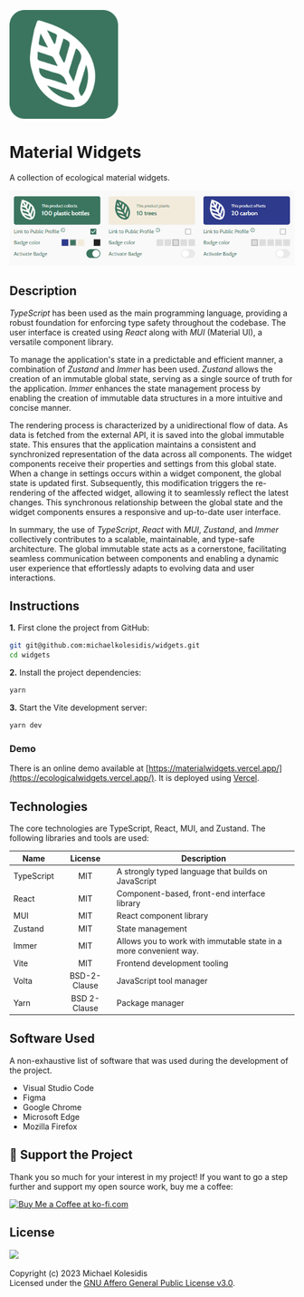 
![Leaf logo](./public/assets/icons/android-chrome-192x192.png)

# Material Widgets

A collection of ecological material widgets.

![Screenshot](./screenshots/screenshot.png)

## Description

_TypeScript_ has been used as the main programming language, providing a robust foundation for enforcing type safety throughout the codebase. The user interface is created using _React_ along with _MUI_ (Material UI), a versatile component library.

To manage the application's state in a predictable and efficient manner, a combination of _Zustand_ and _Immer_ has been used. _Zustand_ allows the creation of an immutable global state, serving as a single source of truth for the application. _Immer_ enhances the state management process by enabling the creation of immutable data structures in a more intuitive and concise manner.

The rendering process is characterized by a unidirectional flow of data. As data is fetched from the external API, it is saved into the global immutable state. This ensures that the application maintains a consistent and synchronized representation of the data across all components. The widget components receive their properties and settings from this global state. When a change in settings occurs within a widget component, the global state is updated first. Subsequently, this modification triggers the re-rendering of the affected widget, allowing it to seamlessly reflect the latest changes. This synchronous relationship between the global state and the widget components ensures a responsive and up-to-date user interface.

In summary, the use of _TypeScript_, _React_ with _MUI_, _Zustand_, and _Immer_ collectively contributes to a scalable, maintainable, and type-safe architecture. The global immutable state acts as a cornerstone, facilitating seamless communication between components and enabling a dynamic user experience that effortlessly adapts to evolving data and user interactions.

## Instructions

**1.** First clone the project from GitHub:

```bash
git git@github.com:michaelkolesidis/widgets.git
cd widgets
```

**2.** Install the project dependencies:

```bash
yarn
```

**3.** Start the Vite development server:

```bash
yarn dev
```

### Demo

There is an online demo available at [https://materialwidgets.vercel.app/](https://ecologicalwidgets.vercel.app/). It is deployed using [Vercel](https://vercel.com/).

## Technologies

The core technologies are TypeScript, React, MUI, and Zustand. The following libraries and tools are used:

| Name         | License          | Description                                                       |
| ------------ | :--------------: | ----------------------------------------------------------------- |
| TypeScript   |   MIT            | A strongly typed language that builds on JavaScript               |
| React        |   MIT            | Component-based, front-end interface library                      |
| MUI          |   MIT            | React component library                                           |
| Zustand      |   MIT            | State management                                                  |
| Immer        |   MIT            | Allows you to work with immutable state in a more convenient way. |
| Vite         |   MIT            | Frontend development tooling                                      |
| Volta        |   BSD-2-Clause   | JavaScript tool manager                                           |
| Yarn         |   BSD 2-Clause   |   Package manager                                                 |

## Software Used

A non-exhaustive list of software that was used during the development of the project.

- Visual Studio Code
- Figma
- Google Chrome
- Microsoft Edge
- Mozilla Firefox

## 💖 Support the Project

Thank you so much for your interest in my project! If you want to go a step further and support my open source work, buy me a coffee:

<a href='https://ko-fi.com/michaelkolesidis' target='_blank'><img src='https://cdn.ko-fi.com/cdn/kofi1.png' style='border:0px;height:45px;' alt='Buy Me a Coffee at ko-fi.com' /></a>

## License

<a href="https://www.gnu.org/licenses/agpl-3.0.html"><img src="https://upload.wikimedia.org/wikipedia/commons/0/06/AGPLv3_Logo.svg" height="100px" /></a>

Copyright (c) 2023 Michael Kolesidis<br>
Licensed under the [GNU Affero General Public License v3.0](https://www.gnu.org/licenses/agpl-3.0.html).
